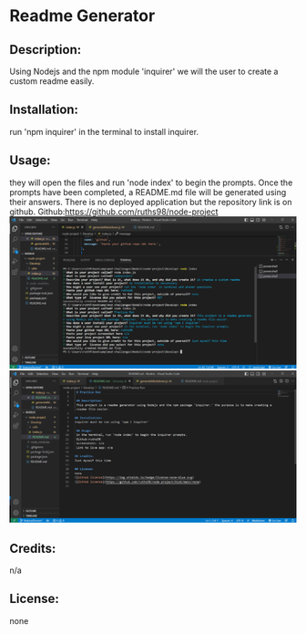 # Readme Generator
 
 ## Description:
 Using Nodejs and the npm module 'inquirer' we will the user to create a custom readme easily.

## Installation:
run 'npm inquirer' in the terminal to install inquirer.

 ## Usage:
 they will open the files and run 'node index' to begin the prompts. Once the prompts have been completed, a README.md file will be generated using their answers.
 There is no deployed application but the repository link is on github.
 Github:https://github.com/ruths98/node-project
 ![Screenshot.1](./images/ss1.png)
 ![Screenshot.2](./images/ss2.png)

## Credits:
n/a

## License:
none

  